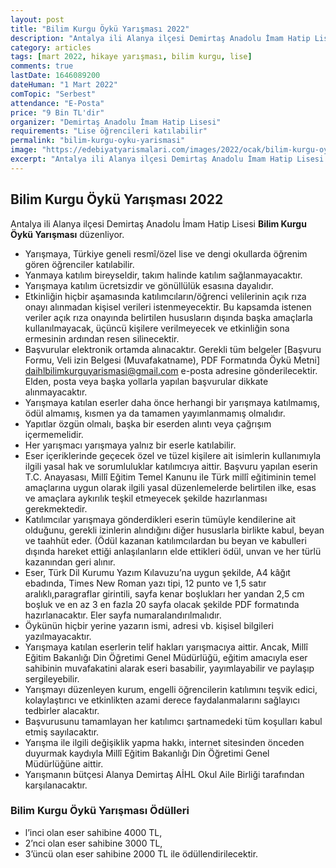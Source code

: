 ```yaml
---
layout: post
title: "Bilim Kurgu Öykü Yarışması 2022"
description: "Antalya ili Alanya ilçesi Demirtaş Anadolu İmam Hatip Lisesi Bilim Kurgu Öykü Yarışması düzenliyor."
category: articles
tags: [mart 2022, hikaye yarışması, bilim kurgu, lise]
comments: true
lastDate: 1646089200
dateHuman: "1 Mart 2022"
comTopic: "Serbest"
attendance: "E-Posta"
price: "9 Bin TL'dir"
organizer: "Demirtaş Anadolu İmam Hatip Lisesi"
requirements: "Lise öğrencileri katılabilir"
permalink: "bilim-kurgu-oyku-yarismasi"
image: "https://edebiyatyarismalari.com/images/2022/ocak/bilim-kurgu-oyku-yarismasi.jpg"
excerpt: "Antalya ili Alanya ilçesi Demirtaş Anadolu İmam Hatip Lisesi <strong>Bilim Kurgu Öykü Yarışması</strong> düzenliyor."
---
```


## Bilim Kurgu Öykü Yarışması 2022
Antalya ili Alanya ilçesi Demirtaş Anadolu İmam Hatip Lisesi **Bilim Kurgu Öykü Yarışması** düzenliyor.  

- Yarışmaya, Türkiye geneli resmî/özel lise ve dengi okullarda öğrenim gören öğrenciler katılabilir.
- Yanmaya katılım bireyseldir, takım halinde katılım sağlanmayacaktır.
- Yarışmaya katılım ücretsizdir ve gönüllülük esasına dayalıdır.
- Etkinliğin hiçbir aşamasında katılımcıların/öğrenci velilerinin açık rıza onayı alınmadan kişisel verileri istenmeyecektir. Bu kapsamda istenen veriler açık rıza onayında belirtilen hususların dışında başka amaçlarla kullanılmayacak, üçüncü kişilere verilmeyecek ve etkinliğin sona ermesinin ardından resen silinecektir.
- Başvurular elektronik ortamda alınacaktır. Gerekli tüm belgeler [Başvuru Formu, Veli izin Belgesi (Muvafakatname), PDF Formatında Öykü Metni] daihlbilimkurguyarismasi@gmail.com e-posta adresine gönderilecektir. Elden, posta veya başka yollarla yapılan başvurular dikkate alınmayacaktır.
- Yarışmaya katılan eserler daha önce herhangi bir yarışmaya katılmamış, ödül almamış, kısmen ya da tamamen yayımlanmamış olmalıdır.
- Yapıtlar özgün olmalı, başka bir eserden alıntı veya çağrışım içermemelidir.
- Her yarışmacı yarışmaya yalnız bir eserle katılabilir.
- Eser içeriklerinde geçecek özel ve tüzel kişilere ait isimlerin kullanımıyla ilgili yasal hak ve sorumluluklar katılımcıya aittir. Başvuru yapılan eserin T.C. Anayasası, Millî Eğitim Temel Kanunu ile Türk millî eğitiminin temel amaçlarına uygun olarak ilgili yasal düzenlemelerde belirtilen ilke, esas ve amaçlara aykırılık teşkil etmeyecek şekilde hazırlanması gerekmektedir.
- Katılımcılar yarışmaya gönderdikleri eserin tümüyle kendilerine ait olduğunu, gerekli izinlerin alındığını diğer hususlarla birlikte kabul, beyan ve taahhüt eder. (Ödül kazanan katılımcılardan bu beyan ve kabulleri dışında hareket ettiği anlaşılanların elde ettikleri ödül, unvan ve her türlü kazanından geri alınır.
- Eser, Türk Dil Kurumu Yazım Kılavuzu’na uygun şekilde, A4 kâğıt ebadında, Times New Roman yazı tipi, 12 punto ve 1,5 satır aralıklı,paragraflar girintili, sayfa kenar boşlukları her yandan 2,5 cm boşluk ve en az 3 en fazla 20 sayfa olacak şekilde PDF formatında hazırlanacaktır. Eler sayfa numaralandırılmalıdır.
- Öykünün hiçbir yerine yazarın ismi, adresi vb. kişisel bilgileri yazılmayacaktır.
- Yarışmaya katılan eserlerin telif hakları yarışmacıya aittir. Ancak, Millî Eğitim Bakanlığı Din Öğretimi Genel Müdürlüğü, eğitim amacıyla eser sahibinin muvafakatini alarak eseri basabilir, yayımlayabilir ve paylaşıp sergileyebilir.
- Yarışmayı düzenleyen kurum, engelli öğrencilerin katılımını teşvik edici, kolaylaştırıcı ve etkinlikten azami derece faydalanmalarını sağlayıcı tedbirler alacaktır.
- Başvurusunu tamamlayan her katılımcı şartnamedeki tüm koşulları kabul etmiş sayılacaktır.
- Yarışma ile ilgili değişiklik yapma hakkı, internet sitesinden önceden duyurmak kaydıyla Millî Eğitim Bakanlığı Din Öğretimi Genel Müdürlüğüne aittir.
- Yarışmanın bütçesi Alanya Demirtaş AİHL Okul Aile Birliği tarafından karşılanacaktır.

### Bilim Kurgu Öykü Yarışması Ödülleri
- l’inci olan eser sahibine 4000 TL,
- 2’nci olan eser sahibine 3000 TL,
- 3’üncü olan eser sahibine 2000 TL ile ödüllendirilecektir.